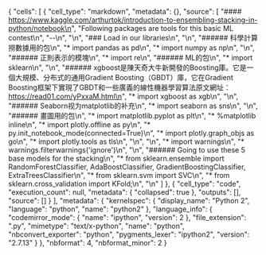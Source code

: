 {
 "cells": [
  {
   "cell_type": "markdown",
   "metadata": {},
   "source": [
    "#### https://www.kaggle.com/arthurtok/introduction-to-ensembling-stacking-in-python/notebook\n",
    "Following packages are tools for this basic ML contest\n",
    "--\n",
    "\n",
    "### Load in our libraries\n",
    "\n",
    "###### 科學計算撈數據用的包\n",
    "* import pandas as pd\n",
    "* import numpy as np\n",
    "\n",
    "###### 正則表示的模塊\n",
    "* import re\n",
    "###### ML的包\n",
    "* import sklearn\n",
    "\n",
    "###### xgboost是陳天奇大牛新開發的Boosting庫。它是一個大規模、分布式的通用Gradient Boosting（GBDT）庫，它在Gradient Boosting框架下實現了GBDT和一些廣義的線性機器學習算法原文網址：https://read01.com/yPxxaM.html\n",
    "* import xgboost as xgb\n",
    "\n",
    "###### Seaborn视为matplotlib的补充\n",
    "* import seaborn as sns\n",
    "\n",
    "###### 畫圖用的包\n",
    "* import matplotlib.pyplot as plt\n",
    "* %matplotlib inline\n",
    "* import plotly.offline as py\n",
    "* py.init_notebook_mode(connected=True)\n",
    "* import plotly.graph_objs as go\n",
    "* import plotly.tools as tls\n",
    "\n",
    "\n",
    "* import warnings\n",
    "* warnings.filterwarnings('ignore')\n",
    "\n",
    "###### Going to use these 5 base models for the stacking\n",
    "* from sklearn.ensemble import RandomForestClassifier, AdaBoostClassifier, GradientBoostingClassifier, ExtraTreesClassifier\n",
    "* from sklearn.svm import SVC\n",
    "* from sklearn.cross_validation import KFold;\n",
    "\n"
   ]
  },
  {
   "cell_type": "code",
   "execution_count": null,
   "metadata": {
    "collapsed": true
   },
   "outputs": [],
   "source": []
  }
 ],
 "metadata": {
  "kernelspec": {
   "display_name": "Python 2",
   "language": "python",
   "name": "python2"
  },
  "language_info": {
   "codemirror_mode": {
    "name": "ipython",
    "version": 2
   },
   "file_extension": ".py",
   "mimetype": "text/x-python",
   "name": "python",
   "nbconvert_exporter": "python",
   "pygments_lexer": "ipython2",
   "version": "2.7.13"
  }
 },
 "nbformat": 4,
 "nbformat_minor": 2
}
